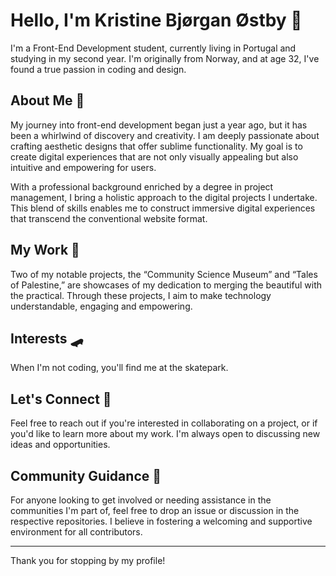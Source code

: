# Hello, I'm Kristine Bjørgan Østby 👋

I'm a Front-End Development student, currently living in Portugal and studying in my second year. I'm originally from Norway, and at age 32, I've found a true passion in coding and design.

## About Me 🌱
My journey into front-end development began just a year ago, but it has been a whirlwind of discovery and creativity. I am deeply passionate about crafting aesthetic designs that offer sublime functionality. My goal is to create digital experiences that are not only visually appealing but also intuitive and empowering for users.

With a professional background enriched by a degree in project management, I bring a holistic approach to the digital projects I undertake. This blend of skills enables me to construct immersive digital experiences that transcend the conventional website format.

## My Work 🚀
Two of my notable projects, the “Community Science Museum” and “Tales of Palestine,” are showcases of my dedication to merging the beautiful with the practical. Through these projects, I aim to make technology understandable, engaging and empowering.

## Interests :skateboard:
When I'm not coding, you'll find me at the skatepark. 

## Let's Connect 🤝
Feel free to reach out if you're interested in collaborating on a project, or if you'd like to learn more about my work. I'm always open to discussing new ideas and opportunities.

## Community Guidance 🌟
For anyone looking to get involved or needing assistance in the communities I'm part of, feel free to drop an issue or discussion in the respective repositories. I believe in fostering a welcoming and supportive environment for all contributors.

---

Thank you for stopping by my profile!
